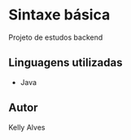 # Sintaxe básica

Projeto de estudos backend

## Linguagens utilizadas

- Java

## Autor

Kelly Alves
